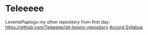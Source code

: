 # Teleeeee
LeventePaplogo
my other repository from first day: 
https://github.com/Teleeeee/git-lesson-repository
[Accord Syllabus](https://github.com/green-fox-academy/accord-syllabus)
